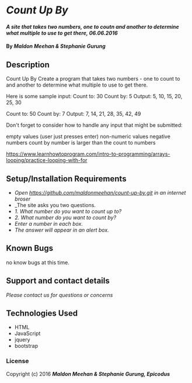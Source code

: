 # _Count Up By_

#### _A site that takes two numbers, one to coutn and another to determine what multiple to use to get there, 06.06.2016_

#### By _**Maldon Meehan & Stephanie Gurung**_

## Description
Count Up By
Create a program that takes two numbers - one to count to and another to determine what multiple to use to get there.

Here is some sample input: 
Count to: 30 
Count by: 5 
Output: 5, 10, 15, 20, 25, 30 

Count to: 50 
Count by: 7 
Output: 7, 14, 21, 28, 35, 42, 49

Don't forget to consider how to handle any input that might be submitted:

empty values (user just presses enter)
non-numeric values
negative numbers
count by number is larger than the count to numbers

https://www.learnhowtoprogram.com/intro-to-programming/arrays-looping/practice-looping-with-for

## Setup/Installation Requirements

* _Open https://github.com/maldonmeehan/count-up-by.git in an internet broser_
* _The site asks you two questions.
* _1. What number do you want to count up to?_
* _2. What number do you want to count by?_
* _Enter a number in each box._
* _The answer will appear in an alert box._

## Known Bugs

no know bugs at this time.

## Support and contact details

_Please contact us for questions or concerns_

## Technologies Used

* HTML 
* JavaScript 
* jquery 
* bootstrap

### License

Copyright (c) 2016 **_Maldon Meehan & Stephanie Gurung, Epicodus_**
